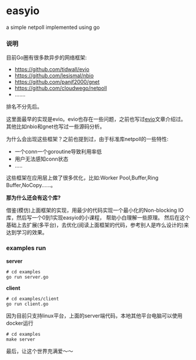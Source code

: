 # easyio
a simple netpoll implemented using go

### 说明
目前Go圈有很多款异步的网络框架:
- https://github.com/tidwall/evio
- https://github.com/lesismal/nbio
- https://github.com/panjf2000/gnet
- https://github.com/cloudwego/netpoll
- .......

排名不分先后。

这里面最早的实现是evio。evio也存在一些问题，之前也写过[evio](https://www.syst.top/posts/go/evio/)文章介绍过。
其他比如nbio和gnet也写过一些源码分析。


为什么会出现这些框架？之前也提到过，由于标准库netpoll的一些特性:
- 一个conn一个goroutine导致利用率低
- 用户无法感知conn状态
- .....

这些框架在应用层上做了很多优化，比如:Worker Pool,Buffer,Ring Buffer,NoCopy......。


**那为什么还会有这个库?**

借鉴(模仿)上面框架的实现，用最少的代码实现一个最小化的Non-blocking IO库，然后写一个0到1实现easyio的小课程， 帮助小白理解一些原理。
然后在这个基础上去扩展(多平台)，去优化(阅读上面框架的代码，参考别人是咋么设计的)来达到学习的效果。


### examples run

**server**
```shell
# cd examples
go run server.go
```

**client**
```shell
# cd examples/client
go run client.go
```

因为目前只支持linux平台，上面的server端代码，本地其他平台电脑可以使用docker运行
```shell
# cd examples
make server
```





最后，让这个世界充满爱～～
